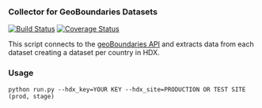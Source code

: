 ### Collector for GeoBoundaries Datasets
[![Build Status](https://github.com/OCHA-DAP/hdx-ext-scraper-geoboundaries/workflows/build/badge.svg)](https://github.com/OCHA-DAP/hdx-ext-scraper-geoboundaries/actions?query=workflow%3Abuild) [![Coverage Status](https://coveralls.io/repos/github/OCHA-DAP/hdx-ext-scraper-geoboundaries/badge.svg?branch=main&ts=1)](https://coveralls.io/github/OCHA-DAP/hdx-ext-scraper-geoboundaries?branch=main)

This script connects to the [geoBoundaries API](https://www.geoboundaries.org/api.html) and extracts data from each dataset creating a dataset per country in HDX.  


### Usage

    python run.py --hdx_key=YOUR KEY --hdx_site=PRODUCTION OR TEST SITE (prod, stage)
